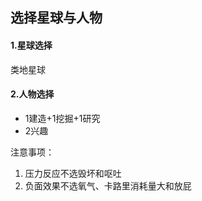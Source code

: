 ## 选择星球与人物

#### 1.星球选择

类地星球

#### 2.人物选择

* 1建造+1挖掘+1研究
* 2兴趣

注意事项：

1. 压力反应不选毁坏和呕吐
2. 负面效果不选氧气、卡路里消耗量大和放屁

